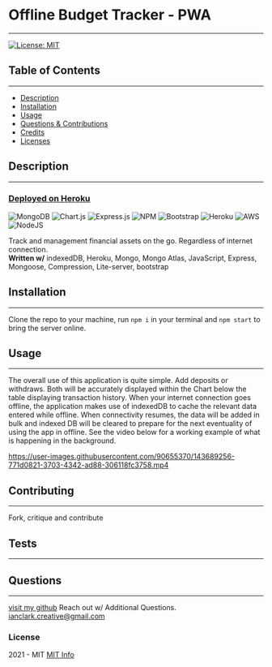 # Offline Budget Tracker - PWA
  ------
  
[![License: MIT](https://img.shields.io/badge/License-MIT-yellow.svg)](https://opensource.org/licenses/MIT)

  ## Table of Contents
  ------

  * [Description](#description)
  * [Installation](#installation)
  * [Usage](#usage)
  * [Questions & Contributions](#questions-contribute)
  * [Credits](#credits)
  * [Licenses](#licenses)

  ## Description
  ------
 ### [Deployed on Heroku](https://calm-lowlands-38009.herokuapp.com/)
 
 ![MongoDB](https://img.shields.io/badge/MongoDB-%234ea94b.svg?style=for-the-badge&logo=mongodb&logoColor=white) ![Chart.js](https://img.shields.io/badge/chart.js-F5788D.svg?style=for-the-badge&logo=chart.js&logoColor=white) ![Express.js](https://img.shields.io/badge/express.js-%23404d59.svg?style=for-the-badge&logo=express&logoColor=%2361DAFB) ![NPM](https://img.shields.io/badge/NPM-%23000000.svg?style=for-the-badge&logo=npm&logoColor=white) ![Bootstrap](https://img.shields.io/badge/bootstrap-%23563D7C.svg?style=for-the-badge&logo=bootstrap&logoColor=white) ![Heroku](https://img.shields.io/badge/heroku-%23430098.svg?style=for-the-badge&logo=heroku&logoColor=white) ![AWS](https://img.shields.io/badge/AWS-%23FF9900.svg?style=for-the-badge&logo=amazon-aws&logoColor=white) ![NodeJS](https://img.shields.io/badge/node.js-6DA55F?style=for-the-badge&logo=node.js&logoColor=white)
 
  Track and management financial assets on the go. Regardless of internet connection.  
  **Written w/**
  indexedDB, Heroku, Mongo, Mongo Atlas, JavaScript, Express, Mongoose, Compression, Lite-server, bootstrap

  ## Installation
  ------
  Clone the repo to your machine, run ```npm i``` in your terminal and ```npm start``` to bring the server online. 

  ## Usage
  ------
  The overall use of this application is quite simple. Add deposits or withdraws. Both will be accurately displayed within the Chart below the table displaying transaction history. When your internet connection goes offline, the application makes use of indexedDB to cache the relevant data entered while offline. When connectivity resumes, the data will be added in bulk and indexed DB will be cleared to prepare for the next eventuality of using the app in offline. See the video below for a working example of what is happening in the background. 
  
  

https://user-images.githubusercontent.com/90655370/143689256-771d0821-3703-4342-ad88-306118fc3758.mp4



  ## Contributing
  ------
  Fork, critique and contribute

  ## Tests
  ------
  
  
  ## Questions
  ------
  [visit my github](https://www.github.com/ianclark-fullstack) 
  Reach out w/ Additional Questions. 
  ianclark.creative@gmail.com
  

  
  ### License
   2021 - MIT
  [MIT Info](https://choosealicense.com/licenses/mit/)
